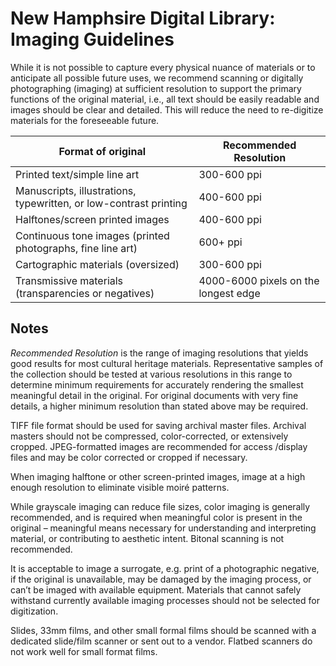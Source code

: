 # New Hamphsire Digital Library: Imaging Guidelines

While it is not possible to capture every physical nuance of materials or to anticipate all possible future uses, we recommend scanning or digitally photographing (imaging) at sufficient resolution to support the primary functions of the original material, i.e., all text should be easily readable and images should be clear and detailed. This will reduce the need to re-digitize materials for the foreseeable future.

|Format of original| Recommended Resolution|
|------------------|-----------------------|
|Printed text/simple line art| 300-600 ppi|
|Manuscripts, illustrations, typewritten, or low-contrast printing| 400-600 ppi|
|Halftones/screen printed images| 400-600 ppi|
|Continuous tone images (printed photographs, fine line art)| 600+ ppi|
|Cartographic materials (oversized)| 300-600 ppi|
|Transmissive materials (transparencies or negatives)| 4000-6000 pixels on the longest edge|

## Notes
*Recommended Resolution* is the range of imaging resolutions that yields good results for most cultural heritage materials. Representative samples of the collection should be tested at various resolutions in this range to determine minimum requirements for accurately rendering the smallest meaningful detail in the original. For original documents with very fine details, a higher minimum resolution than stated above may be required.

TIFF file format should be used for saving archival master files. Archival masters should not be compressed, color-corrected, or extensively cropped. JPEG-formatted images are recommended for access /display files and may be color corrected or cropped if necessary. 

When imaging halftone or other screen-printed images, image at a high enough resolution to eliminate visible moiré patterns.

While grayscale imaging can reduce file sizes, color imaging is generally recommended, and is required when meaningful color is present in the original – meaningful means necessary for understanding and interpreting material, or contributing to aesthetic intent. Bitonal scanning is not recommended.

It is acceptable to image a surrogate, e.g. print of a photographic negative, if the original is unavailable, may be damaged by the imaging process, or can’t be imaged with available equipment. Materials that cannot safely withstand currently available imaging processes should not be selected for digitization.  

Slides, 33mm films, and other small formal films should be scanned with a dedicated slide/film scanner or sent out to a vendor. Flatbed scanners do not work well for small format films.
